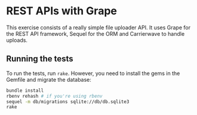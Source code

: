 # REST APIs with Grape

This exercise consists of a really simple file uploader API. It uses Grape for
the REST API framework, Sequel for the ORM and Carrierwave to handle uploads.

## Running the tests

To run the tests, run `rake`. However, you need to install the gems in the
Gemfile and migrate the database:

```bash
bundle install
rbenv rehash # if you're using rbenv
sequel -m db/migrations sqlite://db/db.sqlite3
rake
```
